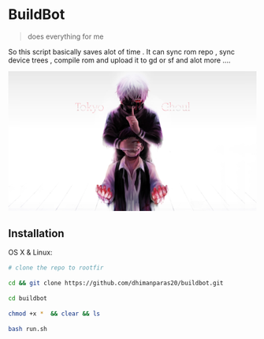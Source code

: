 # BuildBot
> does everything for me

So this script basically saves alot of time . It can sync rom repo , sync device trees , compile rom and upload it to gd or sf and alot more ....

![](596856.jpg)

## Installation

OS X & Linux:

```sh
# clone the repo to rootfir 
```

```sh
cd && git clone https://github.com/dhimanparas20/buildbot.git 
```

```sh
cd buildbot
```

```sh
chmod +x *  && clear && ls
```

```sh
bash run.sh
```

